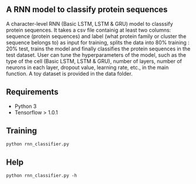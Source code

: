 ## A RNN model to classify protein sequences

 
A character-level RNN (Basic LSTM, LSTM & GRU) model to classsify protein sequences. It takes a csv file containig at least two columns: sequence (protein sequences) and label (what protein family or cluster the sequence belongs to) as input for training, splits the data into 80% training : 20% test, trains the model and finally classifies the protein sequences in the test dataset. User can tune the hyperparameters of the model, such as the type of the cell (Basic LSTM, LSTM & GRU), number of layers, number of neurons in each layer, dropout value, learning rate, etc., in the main function. A toy dataset is provided in the data folder.

## Requirements

- Python 3
- Tensorflow > 1.0.1

## Training

```
python rnn_classifier.py
```
## Help

```
python rnn_classifier.py -h
```
